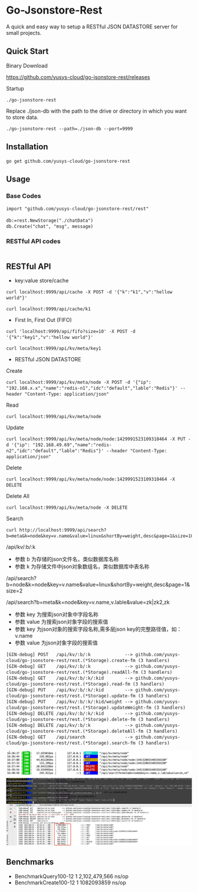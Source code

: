 # Go-Jsonstore-Rest

A quick and easy way to setup a RESTful JSON DATASTORE server for small projects.

## Quick Start

Binary Download

https://github.com/yusys-cloud/go-jsonstore-rest/releases 

Startup

``` 
./go-jsonstore-rest
```

Replace ./json-db with the path to the drive or directory in which you want to store data.

```
./go-jsonstore-rest --path=./json-db --port=9999 
```
## Installation
``` 
go get github.com/yusys-cloud/go-jsonstore-rest
```
## Usage

### Base Codes
```
import "github.com/yusys-cloud/go-jsonstore-rest/rest"

db:=rest.NewStorage("./chatData")
db.Create("chat", "msg", message)

```

### RESTful API codes
``` 

``` 

## RESTful API
- key:value store/cache
``` 
curl localhost:9999/api/cache -X POST -d '{"k":"k1","v":"hellow world"}'
```
``` 
curl localhost:9999/api/cache/k1
```
- First In, First Out (FIFO)
``` 
curl 'localhost:9999/api/fifo?size=10' -X POST -d '{"k":"key1","v":"hellow world"}'
```
``` 
curl localhost:9999/api/kv/meta/key1
```
- RESTful JSON DATASTORE

Create
``` 
curl localhost:9999/api/kv/meta/node -X POST -d '{"ip": "192.168.x.x","name":"redis-n1","idc":"default","lable":"Redis"}' --header "Content-Type: application/json"
```
Read
```
curl localhost:9999/api/kv/meta/node
```
Update
```
curl localhost:9999/api/kv/meta/node/node:1429991523109310464 -X PUT -d '{"ip": "192.168.49.69","name":"redis-n2","idc":"default","lable":"Redis"}' --header "Content-Type: application/json"
```
Delete
```
curl localhost:9999/api/kv/meta/node/node:1429991523109310464 -X DELETE
```
Delete All
```
curl localhost:9999/api/kv/meta/node -X DELETE
```
Search
```
curl http://localhost:9999/api/search?b=meta&k=node&key=v.name&value=linux&shortBy=weight,desc&page=1&size=10
```
/api/kv/:b/:k 
- 参数 b 为存储的json文件名，类似数据库名称
- 参数 k 为存储文件中json对象数组名，类似数据库中表名称

/api/search?b=node&k=node&key=v.name&value=linux&shortBy=weight,desc&page=1&size=2

/api/search?b=meta&k=node&key=v.name,v.lable&value=zk|zk2,zk

- 参数 key 为搜索json对象中字段名称
- 参数 value 为搜索json对象字段的搜索值
- 参数 key 为json对象的搜索字段名称,需多层json key的完整路径值，如：v.name
- 参数 value 为json对象字段的搜索值

``` 
[GIN-debug] POST   /api/kv/:b/:k             --> github.com/yusys-cloud/go-jsonstore-rest/rest.(*Storage).create-fm (3 handlers)
[GIN-debug] GET    /api/kv/:b/:k             --> github.com/yusys-cloud/go-jsonstore-rest/rest.(*Storage).readAll-fm (3 handlers)
[GIN-debug] GET    /api/kv/:b/:k/:kid        --> github.com/yusys-cloud/go-jsonstore-rest/rest.(*Storage).read-fm (3 handlers)
[GIN-debug] PUT    /api/kv/:b/:k/:kid        --> github.com/yusys-cloud/go-jsonstore-rest/rest.(*Storage).update-fm (3 handlers)
[GIN-debug] PUT    /api/kv/:b/:k/:kid/weight --> github.com/yusys-cloud/go-jsonstore-rest/rest.(*Storage).updateWeight-fm (3 handlers)
[GIN-debug] DELETE /api/kv/:b/:k/:kid        --> github.com/yusys-cloud/go-jsonstore-rest/rest.(*Storage).delete-fm (3 handlers)
[GIN-debug] DELETE /api/kv/:b/:k             --> github.com/yusys-cloud/go-jsonstore-rest/rest.(*Storage).deleteAll-fm (3 handlers)
[GIN-debug] GET    /api/search               --> github.com/yusys-cloud/go-jsonstore-rest/rest.(*Storage).search-fm (3 handlers)

```
<img width="550px" src="./docs/static/json-rest-crud-costtime.jpg">
<img width="550px" src="./docs/static/crud-time-ms.jpg">

## Benchmarks
- BenchmarkQuery100-12    	       1	2,102,479,566 ns/op
- BenchmarkCreate100-12    	       1	1082093859 ns/op
